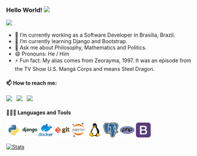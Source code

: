 ### Hello World!  <img src="https://github.com/sciencepal/sciencepal/blob/master/assets/Hi.gif" width="29px">
  ![](https://komarev.com/ghpvc/?username=tekoryu&label=Profile%20Visits&color=blue&style=for-the-badge)
  
  - 🔭 I’m currently working as a Software Developer in Brasília, Brazil.
  - 🌱 I’m currently learning Django and Bootstrap.
  - 💬 Ask me about Philosophy, Mathematics and Politics.
  - 😄 Pronouns: He / Him
  - ⚡ Fun fact: My alias comes from Zeorayma, 1997. It was an episode from the TV Show U.S. Mangá Corps and means Steel Dragon.
  
  #### 📫 How to reach me:
  
 [<img src="https://github.com/sciencepal/sciencepal/blob/master/assets/discord-round.svg" width="3.5%"/>](https://discord.gg/tekoryu)  &nbsp; [<img src="https://img.icons8.com/color/48/000000/twitter.png" width="3.5%"/>](https://twitter.com/tekoryu)  &nbsp; [<img src="https://img.icons8.com/color/48/000000/linkedin.png" width="3.5%"/>](https://www.linkedin.com/in/anderson-monteiro-b53833a1/)  
  #### 👨🏻‍💻 Languages and Tools <br />
  <code><img height="40" src="https://raw.githubusercontent.com/github/explore/80688e429a7d4ef2fca1e82350fe8e3517d3494d/topics/python/python.png"></code>
  <code><img height="40" src="https://raw.githubusercontent.com/github/explore/80688e429a7d4ef2fca1e82350fe8e3517d3494d/topics/django/django.png"></code>
  <code><img height="40" src="https://raw.githubusercontent.com/github/explore/80688e429a7d4ef2fca1e82350fe8e3517d3494d/topics/docker/docker.png"></code>
  <code><img height="40" src="https://raw.githubusercontent.com/github/explore/80688e429a7d4ef2fca1e82350fe8e3517d3494d/topics/git/git.png"></code>
  <code><img height="40" src="https://raw.githubusercontent.com/github/explore/80688e429a7d4ef2fca1e82350fe8e3517d3494d/topics/jupyter-notebook/jupyter-notebook.png"></code>
  <code><img height="40" src="https://raw.githubusercontent.com/github/explore/80688e429a7d4ef2fca1e82350fe8e3517d3494d/topics/linux/linux.png"></code>
  <code><img height="40" src="https://raw.githubusercontent.com/github/explore/80688e429a7d4ef2fca1e82350fe8e3517d3494d/topics/postgresql/postgresql.png"></code>
  <code><img height="40" src="https://raw.githubusercontent.com/github/explore/80688e429a7d4ef2fca1e82350fe8e3517d3494d/topics/php/php.png"></code>
  <code><img height="40" src="https://raw.githubusercontent.com/github/explore/80688e429a7d4ef2fca1e82350fe8e3517d3494d/topics/bootstrap/bootstrap.png"></code>

  
  [![Stats](https://github-readme-stats.vercel.app/api?username=tekoryu&show_icons=true&theme=radical)](https://github-readme-stats.vercel.app/api?username=tekoryu&show_icons=true&theme=radical)&nbsp; &nbsp; &nbsp; &nbsp; &nbsp; &nbsp; &nbsp; &nbsp; &nbsp; &nbsp;
